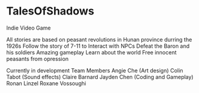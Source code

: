 # TalesOfShadows
Indie Video Game

All stories are based on peasant revolutions in Hunan province durring the 1926s
Follow the story of 7-11 to
  Interact with NPCs
  Defeat the Baron and his soldiers
  Amazing gameplay
  Learn about the world
  Free innocent peasants from opression
  
Currently in development
Team Members
  Angie Che (Art design)
  Colin Tabot (Sound effects)
  Claire Barnard
  Jayden Chen (Coding and Gameplay)
  Ronan Linzel
  Roxane Vossoughi
  
